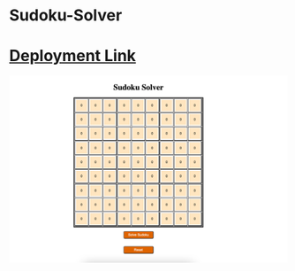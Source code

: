 # Sudoku-Solver
# [Deployment Link]()

![HomePage](https://github.com/KumarDevada/Sudoku-Solver/blob/main/Screenshot%202023-01-16%20at%2011.30.55%20PM.png)
